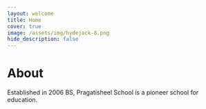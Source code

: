 ```yaml
---
layout: welcome
title: Home
cover: true
image: /assets/img/hydejack-8.png
hide_description: false
---
```


# About
Established in 2006 BS, Pragatisheel School is a pioneer school for education.

<!-- ## Feel Free to Explore

* [Projects]{:.heading.flip-title} --- Assorted Hardware/Software projects.
* [Resume]{:.heading.flip-title} --- Always open for amazing experiences.
* [Blog]{:.heading.flip-title} --- Just a glimpse into my engineering career.
{:.related-posts.faded}

[projects]: projects/
[resume]: resume/
[blog]: blog/ -->
